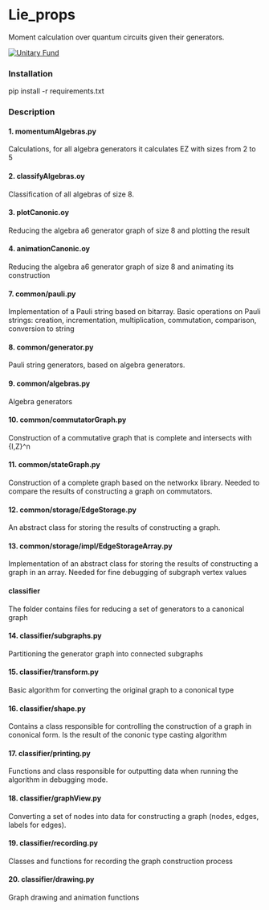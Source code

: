 # Lie_props
Moment calculation over quantum circuits given their generators. 

[![Unitary Fund](https://img.shields.io/badge/Supported%20By-UNITARY%20FUND-brightgreen.svg?style=for-the-badge)](https://unitary.fund)

### Installation
pip install -r requirements.txt

### Description

#### 1. momentumAlgebras.py
Calculations, for all algebra generators it calculates EZ with sizes from 2 to 5

#### 2. classifyAlgebras.oy
Classification of all algebras of size 8.

#### 3. plotCanonic.oy
Reducing the algebra a6 generator graph of size 8 and plotting the result

#### 4. animationCanonic.oy
Reducing the algebra a6 generator graph of size 8 and animating its construction

#### 7. common/pauli.py
Implementation of a Pauli string based on bitarray. Basic operations on Pauli strings: creation, incrementation, multiplication, commutation, comparison, conversion to string

#### 8. common/generator.py
Pauli string generators, based on algebra generators.

#### 9. common/algebras.py
Algebra generators

#### 10. common/commutatorGraph.py
Construction of a commutative graph that is complete and intersects with {I,Z}^n

#### 11. common/stateGraph.py
Construction of a complete graph based on the networkx library. Needed to compare the results of constructing a graph on commutators.

#### 12. common/storage/EdgeStorage.py
An abstract class for storing the results of constructing a graph.

#### 13. common/storage/impl/EdgeStorageArray.py
Implementation of an abstract class for storing the results of constructing a graph in an array. Needed for fine debugging of subgraph vertex values

#### classifier
The folder contains files for reducing a set of generators to a canonical graph

#### 14. classifier/subgraphs.py
Partitioning the generator graph into connected subgraphs

#### 15. classifier/transform.py
Basic algorithm for converting the original graph to a cononical type

#### 16. classifier/shape.py
Contains a class responsible for controlling the construction of a graph in cononical form. Is the result of the cononic type casting algorithm

#### 17. classifier/printing.py
Functions and class responsible for outputting data when running the algorithm in debugging mode.

#### 18. classifier/graphView.py
Converting a set of nodes into data for constructing a graph (nodes, edges, labels for edges).

#### 19. classifier/recording.py
Classes and functions for recording the graph construction process

#### 20. classifier/drawing.py
Graph drawing and animation functions







